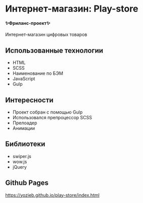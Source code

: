 # Интернет-магазин: Play-store

#### ✨Фриланс-проект✨

Интернет-магазин цифровых товаров

## Использованные технологии

- HTML
- SCSS
- Наименование по БЭМ
- JavaScript
- Gulp

## Интересности

- Проект собран с помощью Gulp
- Использовался препроцессор SCSS
- Прелоадер
- Анимации

## Библиотеки

- swiper.js
- wow.js
- jQuery

## Github Pages

https://yozieb.github.io/play-store/index.html
